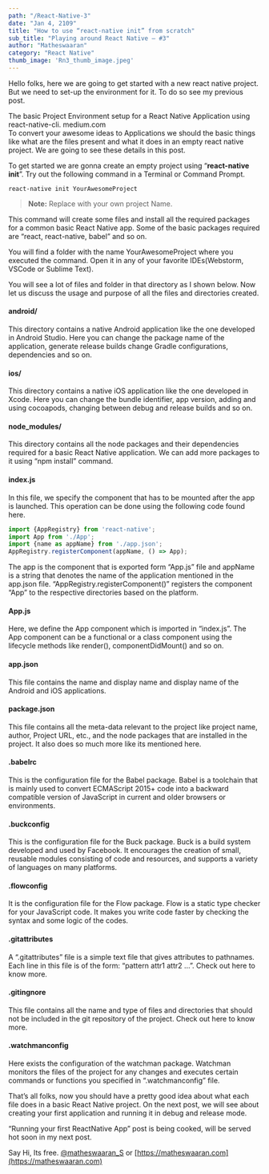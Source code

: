 ```yaml
---
path: "/React-Native-3"
date: "Jan 4, 2109"
title: "How to use “react-native init” from scratch"
sub_title: "Playing around React Native — #3"
author: "Matheswaaran"
category: "React Native"
thumb_image: 'Rn3_thumb_image.jpeg'
---
```


Hello folks, here we are going to get started with a new react native project. But we need to set-up the environment for it. To do so see my previous post.

The basic Project Environment setup for a React Native Application using react-native-cli.
medium.com	
To convert your awesome ideas to Applications we should the basic things like what are the files present and what it does in an empty react native project. We are going to see these details in this post.

To get started we are gonna create an empty project using “**react-native init**”. Try out the following command in a Terminal or Command Prompt.

```console
react-native init YourAwesomeProject
```

> **Note:** Replace <YourAwesomeProject> with your own project Name.

This command will create some files and install all the required packages for a common basic React Native app. Some of the basic packages required are “react, react-native, babel” and so on.

You will find a folder with the name YourAwesomeProject where you executed the command. Open it in any of your favorite IDEs(Webstorm, VSCode or Sublime Text).

You will see a lot of files and folder in that directory as I shown below. Now let us discuss the usage and purpose of all the files and directories created.

#### android/
This directory contains a native Android application like the one developed in Android Studio. Here you can change the package name of the application, generate release builds change Gradle configurations, dependencies and so on.

#### ios/
This directory contains a native iOS application like the one developed in Xcode. Here you can change the bundle identifier, app version, adding and using cocoapods, changing between debug and release builds and so on.

#### node_modules/
This directory contains all the node packages and their dependencies required for a basic React Native application. We can add more packages to it using “npm install” command.

#### index.js
In this file, we specify the component that has to be mounted after the app is launched. This operation can be done using the following code found here.

```javascript
import {AppRegistry} from 'react-native';
import App from './App';
import {name as appName} from './app.json';
AppRegistry.registerComponent(appName, () => App);
```

The app is the component that is exported form “App.js” file and appName is a string that denotes the name of the application mentioned in the app.json file. “AppRegistry.registerComponent()” registers the component “App” to the respective directories based on the platform.

#### App.js
Here, we define the App component which is imported in “index.js”. The App component can be a functional or a class component using the lifecycle methods like render(), componentDidMount() and so on.

#### app.json
This file contains the name and display name and display name of the Android and iOS applications.

#### package.json
This file contains all the meta-data relevant to the project like project name, author, Project URL, etc., and the node packages that are installed in the project. It also does so much more like its mentioned here.

#### .babelrc
This is the configuration file for the Babel package. Babel is a toolchain that is mainly used to convert ECMAScript 2015+ code into a backward compatible version of JavaScript in current and older browsers or environments.

#### .buckconfig
This is the configuration file for the Buck package. Buck is a build system developed and used by Facebook. It encourages the creation of small, reusable modules consisting of code and resources, and supports a variety of languages on many platforms.

#### .flowconfig
It is the configuration file for the Flow package. Flow is a static type checker for your JavaScript code. It makes you write code faster by checking the syntax and some logic of the codes.

#### .gitattributes
A “.gitattributes” file is a simple text file that gives attributes to pathnames. Each line in this file is of the form: “pattern attr1 attr2 …”. Check out here to know more.

#### .gitingnore
This file contains all the name and type of files and directories that should not be included in the git repository of the project. Check out here to know more.

#### .watchmanconfig
Here exists the configuration of the watchman package. Watchman monitors the files of the project for any changes and executes certain commands or functions you specified in “.watchmanconfig” file.

That’s all folks, now you should have a pretty good idea about what each file does in a basic React Native project. On the next post, we will see about creating your first application and running it in debug and release mode.

“Running your first ReactNative App” post is being cooked, will be served hot soon in my next post.

Say Hi, Its free. [@matheswaaran_S](https://twitter.com/matheswaaran_S) or [https://matheswaaran.com](https://matheswaaran.com)

